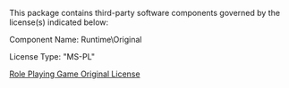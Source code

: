 This package contains third-party software components governed by the license(s) indicated below:

Component Name: Runtime\Original

License Type: "MS-PL"

[Role Playing Game Original License](https://spdx.org/licenses/MS-PL.html)